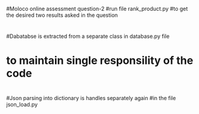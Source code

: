 #Moloco online assessment question-2
#run file rank_product.py
#to get the desired two results asked in the question
#
#Dabatabse is extracted from a separate class in database.py file
# to maintain single responsility of the code
#
#Json parsing into dictionary is handles separately again
#in the file json_load.py
